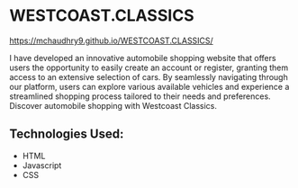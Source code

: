# WESTCOAST.CLASSICS
https://mchaudhry9.github.io/WESTCOAST.CLASSICS/

I have developed an innovative automobile shopping website that offers users the opportunity to easily create an account or register, granting them access to an extensive selection of cars. By seamlessly navigating through our platform, users can explore various available vehicles and experience a streamlined shopping process tailored to their needs and preferences. Discover automobile shopping with Westcoast Classics.

## Technologies Used:
* HTML
* Javascript
* CSS
